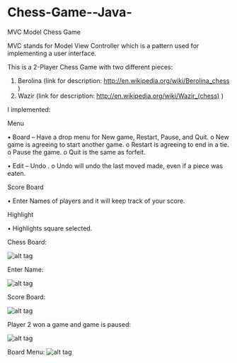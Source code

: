 Chess-Game--Java-
=================

MVC Model Chess Game


MVC stands for Model View Controller which is a pattern used for implementing a user interface.

This is a 2-Player Chess Game with two different pieces:

  1. Berolina (link for description: http://en.wikipedia.org/wiki/Berolina_chess )
  2. Wazir (link for description: http://en.wikipedia.org/wiki/Wazir_(chess) )
  
I implemented:

Menu

•	Board – Have a drop menu for New game, Restart, Pause, and Quit.
o	New game is agreeing to start another game.
o	Restart is agreeing to end in a tie.
o	Pause the game.
o	Quit is the same as forfeit.

•	Edit – Undo .
o	Undo will undo the last moved made, even if a piece was eaten.

Score Board

•	Enter Names of players and it will keep track of your score.

Highlight

•	Highlights square selected.

Chess Board:

![alt tag](https://github.com/emuro2/Chess-Game--Java-/raw/master/board.png)
 
Enter Name:

![alt tag](https://raw.githubusercontent.com/emuro2/Chess-Game--Java-/master/Names.png)


Score Board:
 
![alt tag](https://raw.githubusercontent.com/emuro2/Chess-Game--Java-/master/ScoreBoard.png)

Player 2 won a game and game is paused: 

![alt tag](https://raw.githubusercontent.com/emuro2/Chess-Game--Java-/master/Pause.png)
 


Board Menu:
![alt tag](https://raw.githubusercontent.com/emuro2/Chess-Game--Java-/master/Menu.png)
 
